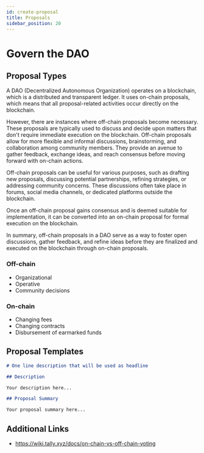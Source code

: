 ```yaml
---
id: create-proposal
title: Proposals
sidebar_position: 20
---
```


# Govern the DAO

## Proposal Types

A DAO (Decentralized Autonomous Organization) operates on a blockchain, which is a distributed and transparent ledger. It uses on-chain proposals, which means that all proposal-related activities occur directly on the blockchain.

However, there are instances where off-chain proposals become necessary. These proposals are typically used to discuss and decide upon matters that don't require immediate execution on the blockchain. Off-chain proposals allow for more flexible and informal discussions, brainstorming, and collaboration among community members. They provide an avenue to gather feedback, exchange ideas, and reach consensus before moving forward with on-chain actions.

Off-chain proposals can be useful for various purposes, such as drafting new proposals, discussing potential partnerships, refining strategies, or addressing community concerns. These discussions often take place in forums, social media channels, or dedicated platforms outside the blockchain.

Once an off-chain proposal gains consensus and is deemed suitable for implementation, it can be converted into an on-chain proposal for formal execution on the blockchain.

In summary, off-chain proposals in a DAO serve as a way to foster open discussions, gather feedback, and refine ideas before they are finalized and executed on the blockchain through on-chain proposals.

### Off-chain

- Organizational
- Operative
- Community decisions

### On-chain

- Changing fees
- Changing contracts
- Disbursement of earmarked funds

## Proposal Templates

```Markdown
# One line description that will be used as headline

## Description

Your description here...

## Proposal Summary

Your proposal summary here...
```

## Additional Links

- https://wiki.tally.xyz/docs/on-chain-vs-off-chain-voting
